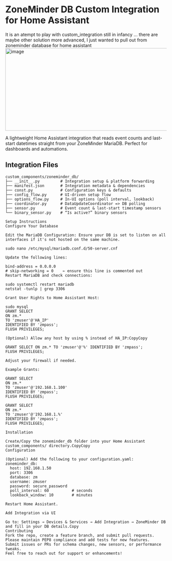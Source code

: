 # ZoneMinder DB Custom Integration for Home Assistant
It is an atempt to play with custom_integration still in infancy ... there are maybe other solution more advanced, I just wanted to pull out from zoneminder database for home assistant
<img width="1033" height="258" alt="image" src="https://github.com/user-attachments/assets/4456e3d0-6bd7-4f0b-a7b4-fd3ffe8b11df" />

A lightweight Home Assistant integration that reads event counts and last-start datetimes straight from your ZoneMinder MariaDB. Perfect for dashboards and automations.

## Integration Files

```plaintext
custom_components/zoneminder_db/
├── __init__.py         # Integration setup & platform forwarding
├── manifest.json       # Integration metadata & dependencies
├── const.py            # Configuration keys & defaults
├── config_flow.py      # UI-driven setup flow
├── options_flow.py     # In-UI options (poll interval, lookback)
├── coordinator.py      # DataUpdateCoordinator => DB polling
├── sensor.py           # Event count & last-start timestamp sensors
└── binary_sensor.py    # “Is active?” binary sensors

Setup Instructions
Configure Your Database

Edit the MariaDB Configuration: Ensure your DB is set to listen on all interfaces if it's not hosted on the same machine.

sudo nano /etc/mysql/mariadb.conf.d/50-server.cnf

Update the following lines:

bind-address = 0.0.0.0
# skip-networking = 0    ← ensure this line is commented out
Restart MariaDB and check connections:

sudo systemctl restart mariadb
netstat -tunlp | grep 3306

Grant User Rights to Home Assistant Host:

sudo mysql
GRANT SELECT
ON zm.*
TO 'zmuser'@'HA_IP'
IDENTIFIED BY 'zmpass';
FLUSH PRIVILEGES;

(Optional) Allow any host by using % instead of HA_IP:CopyCopy

GRANT SELECT ON zm.* TO 'zmuser'@'%' IDENTIFIED BY 'zmpass';
FLUSH PRIVILEGES;

Adjust your firewall if needed.

Example Grants:

GRANT SELECT
ON zm.*
TO 'zmuser'@'192.168.1.100'
IDENTIFIED BY 'zmpass';
FLUSH PRIVILEGES;

GRANT SELECT
ON zm.*
TO 'zmuser'@'192.168.1.%'
IDENTIFIED BY 'zmpass';
FLUSH PRIVILEGES;

Installation

Create/Copy the zoneminder_db folder into your Home Assistant custom_components/ directory.CopyCopy
Configuration

(Optional) Add the following to your configuration.yaml:
zoneminder_db:
  host: 192.168.1.50
  port: 3306
  database: zm
  username: zmuser
  password: secure_password
  poll_interval: 60          # seconds
  lookback_window: 10        # minutes

Restart Home Assistant.

Add Integration via UI

Go to: Settings → Devices & Services → Add Integration → ZoneMinder DB and fill in your DB details.Copy
Contributing
Fork the repo, create a feature branch, and submit pull requests.
Please maintain PEP8 compliance and add tests for new features.
Submit issues or PRs for schema changes, new sensors, or performance tweaks.
Feel free to reach out for support or enhancements!
